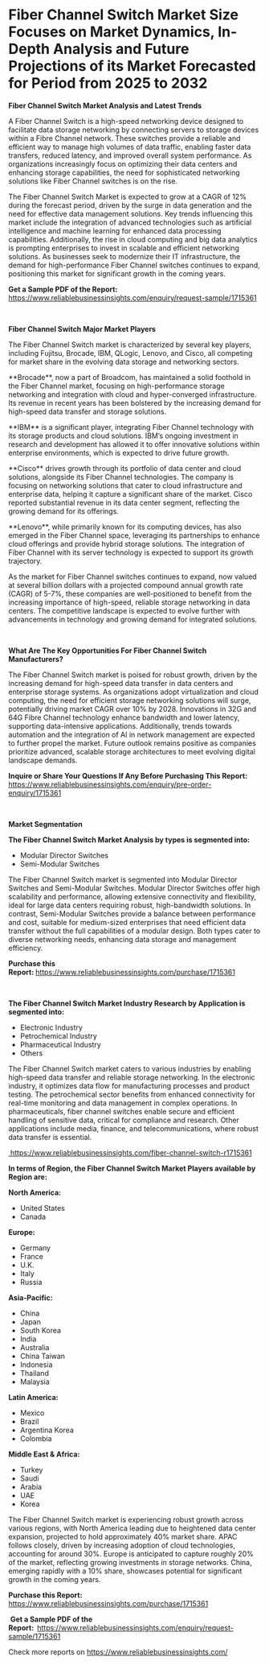 <p><h1>Fiber Channel Switch Market Size Focuses on Market Dynamics, In-Depth Analysis and Future Projections of its Market Forecasted for Period from 2025 to 2032</h1></p><p><strong>Fiber Channel Switch Market Analysis and Latest Trends</strong></p>
<p><p>A Fiber Channel Switch is a high-speed networking device designed to facilitate data storage networking by connecting servers to storage devices within a Fibre Channel network. These switches provide a reliable and efficient way to manage high volumes of data traffic, enabling faster data transfers, reduced latency, and improved overall system performance. As organizations increasingly focus on optimizing their data centers and enhancing storage capabilities, the need for sophisticated networking solutions like Fiber Channel switches is on the rise.</p><p>The Fiber Channel Switch Market is expected to grow at a CAGR of 12% during the forecast period, driven by the surge in data generation and the need for effective data management solutions. Key trends influencing this market include the integration of advanced technologies such as artificial intelligence and machine learning for enhanced data processing capabilities. Additionally, the rise in cloud computing and big data analytics is prompting enterprises to invest in scalable and efficient networking solutions. As businesses seek to modernize their IT infrastructure, the demand for high-performance Fiber Channel switches continues to expand, positioning this market for significant growth in the coming years.</p></p>
<p><strong>Get a Sample PDF of the Report:&nbsp;</strong> <a href="https://www.reliablebusinessinsights.com/enquiry/request-sample/1715361?utm_campaign=2811&utm_medium=2&utm_source=Github&utm_content=ia&utm_term=28032025&utm_id=fiber-channel-switch">https://www.reliablebusinessinsights.com/enquiry/request-sample/1715361</a></p>
<p>&nbsp;</p>
<p><strong>Fiber Channel Switch Major Market Players</strong></p>
<p><p>The Fiber Channel Switch market is characterized by several key players, including Fujitsu, Brocade, IBM, QLogic, Lenovo, and Cisco, all competing for market share in the evolving data storage and networking sectors.</p><p>**Brocade**, now a part of Broadcom, has maintained a solid foothold in the Fiber Channel market, focusing on high-performance storage networking and integration with cloud and hyper-converged infrastructure. Its revenue in recent years has been bolstered by the increasing demand for high-speed data transfer and storage solutions.</p><p>**IBM** is a significant player, integrating Fiber Channel technology with its storage products and cloud solutions. IBM’s ongoing investment in research and development has allowed it to offer innovative solutions within enterprise environments, which is expected to drive future growth.</p><p>**Cisco** drives growth through its portfolio of data center and cloud solutions, alongside its Fiber Channel technologies. The company is focusing on networking solutions that cater to cloud infrastructure and enterprise data, helping it capture a significant share of the market. Cisco reported substantial revenue in its data center segment, reflecting the growing demand for its offerings.</p><p>**Lenovo**, while primarily known for its computing devices, has also emerged in the Fiber Channel space, leveraging its partnerships to enhance cloud offerings and provide hybrid storage solutions. The integration of Fiber Channel with its server technology is expected to support its growth trajectory.</p><p>As the market for Fiber Channel switches continues to expand, now valued at several billion dollars with a projected compound annual growth rate (CAGR) of 5-7%, these companies are well-positioned to benefit from the increasing importance of high-speed, reliable storage networking in data centers. The competitive landscape is expected to evolve further with advancements in technology and growing demand for integrated solutions.</p></p>
<p>&nbsp;</p>
<p><strong>What Are The Key Opportunities For Fiber Channel Switch Manufacturers?</strong></p>
<p><p>The Fiber Channel Switch market is poised for robust growth, driven by the increasing demand for high-speed data transfer in data centers and enterprise storage systems. As organizations adopt virtualization and cloud computing, the need for efficient storage networking solutions will surge, potentially driving market CAGR over 10% by 2028. Innovations in 32G and 64G Fibre Channel technology enhance bandwidth and lower latency, supporting data-intensive applications. Additionally, trends towards automation and the integration of AI in network management are expected to further propel the market. Future outlook remains positive as companies prioritize advanced, scalable storage architectures to meet evolving digital landscape demands.</p></p>
<p><strong>Inquire or Share Your Questions If Any Before Purchasing This Report:</strong> <a href="https://www.reliablebusinessinsights.com/enquiry/pre-order-enquiry/1715361?utm_campaign=2811&utm_medium=2&utm_source=Github&utm_content=ia&utm_term=28032025&utm_id=fiber-channel-switch">https://www.reliablebusinessinsights.com/enquiry/pre-order-enquiry/1715361</a></p>
<p>&nbsp;</p>
<p><strong>Market Segmentation</strong></p>
<p><strong>The Fiber Channel Switch Market Analysis by types is segmented into:</strong></p>
<p><ul><li>Modular Director Switches</li><li>Semi-Modular Switches</li></ul></p>
<p><p>The Fiber Channel Switch market is segmented into Modular Director Switches and Semi-Modular Switches. Modular Director Switches offer high scalability and performance, allowing extensive connectivity and flexibility, ideal for large data centers requiring robust, high-bandwidth solutions. In contrast, Semi-Modular Switches provide a balance between performance and cost, suitable for medium-sized enterprises that need efficient data transfer without the full capabilities of a modular design. Both types cater to diverse networking needs, enhancing data storage and management efficiency.</p></p>
<p><strong>Purchase this Report:&nbsp;</strong><a href="https://www.reliablebusinessinsights.com/purchase/1715361?utm_campaign=2811&utm_medium=2&utm_source=Github&utm_content=ia&utm_term=28032025&utm_id=fiber-channel-switch">https://www.reliablebusinessinsights.com/purchase/1715361</a></p>
<p>&nbsp;</p>
<p><strong>The Fiber Channel Switch Market Industry Research by Application is segmented into:</strong></p>
<p><ul><li>Electronic Industry</li><li>Petrochemical Industry</li><li>Pharmaceutical Industry</li><li>Others</li></ul></p>
<p><p>The Fiber Channel Switch market caters to various industries by enabling high-speed data transfer and reliable storage networking. In the electronic industry, it optimizes data flow for manufacturing processes and product testing. The petrochemical sector benefits from enhanced connectivity for real-time monitoring and data management in complex operations. In pharmaceuticals, fiber channel switches enable secure and efficient handling of sensitive data, critical for compliance and research. Other applications include media, finance, and telecommunications, where robust data transfer is essential.</p></p>
<p><a href="https://www.reliablebusinessinsights.com/fiber-channel-switch-r1715361?utm_campaign=2811&utm_medium=2&utm_source=Github&utm_content=ia&utm_term=28032025&utm_id=fiber-channel-switch">&nbsp;https://www.reliablebusinessinsights.com/fiber-channel-switch-r1715361</a></p>
<p><strong>In terms of Region, the Fiber Channel Switch Market Players available by Region are:</strong></p>
<p>
    <p> <strong> North America: </strong>
        <ul>
            <li>United States</li>
            <li>Canada</li>
        </ul>
        </p> 
    <p> <strong> Europe: </strong>
        <ul>
            <li>Germany</li>
            <li>France</li>
            <li>U.K.</li>
            <li>Italy</li>
            <li>Russia</li>
        </ul>
        </p> 
    <p> <strong> Asia-Pacific: </strong>
        <ul>
            <li>China</li>
            <li>Japan</li>
            <li>South Korea</li>
            <li>India</li>
            <li>Australia</li>
            <li>China Taiwan</li>
            <li>Indonesia</li>
            <li>Thailand</li>
            <li>Malaysia</li>
        </ul>
        </p> 
    <p> <strong> Latin America: </strong>
        <ul>
            <li>Mexico</li>
            <li>Brazil</li>
            <li>Argentina Korea</li>
            <li>Colombia</li>
        </ul>
        </p> 
    <p> <strong> Middle East & Africa: </strong>
        <ul>
            <li>Turkey</li>
            <li>Saudi</li>
            <li>Arabia</li>
            <li>UAE</li>
            <li>Korea</li>
        </ul>
    </p>
    </p>
<p><p>The Fiber Channel Switch market is experiencing robust growth across various regions, with North America leading due to heightened data center expansion, projected to hold approximately 40% market share. APAC follows closely, driven by increasing adoption of cloud technologies, accounting for around 30%. Europe is anticipated to capture roughly 20% of the market, reflecting growing investments in storage networks. China, emerging rapidly with a 10% share, showcases potential for significant growth in the coming years.</p></p>
<p><strong>Purchase this Report: </strong><a href="https://www.reliablebusinessinsights.com/purchase/1715361?utm_campaign=2811&utm_medium=2&utm_source=Github&utm_content=ia&utm_term=28032025&utm_id=fiber-channel-switch">https://www.reliablebusinessinsights.com/purchase/1715361</a></p>
<p>&nbsp;<strong>Get a Sample PDF of the Report:&nbsp;&nbsp;</strong><a href="https://www.reliablebusinessinsights.com/enquiry/request-sample/1715361?utm_campaign=2811&utm_medium=2&utm_source=Github&utm_content=ia&utm_term=28032025&utm_id=fiber-channel-switch">https://www.reliablebusinessinsights.com/enquiry/request-sample/1715361</a></p>
<p><strong></strong></p>
<p>Check more reports on <a href="https://www.reliablebusinessinsights.com/?utm_campaign=2811&utm_medium=2&utm_source=Github&utm_content=ia&utm_term=28032025&utm_id=fiber-channel-switch">https://www.reliablebusinessinsights.com/</a></p>